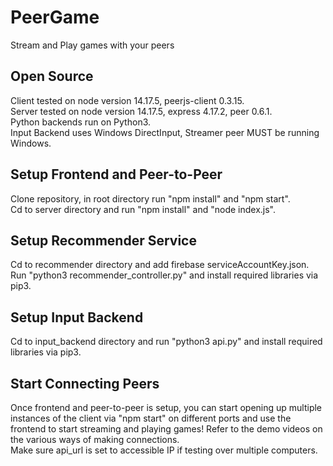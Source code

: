 # PeerGame

Stream and Play games with your peers

## Open Source
Client tested on node version 14.17.5, peerjs-client 0.3.15.   
Server tested on node version 14.17.5, express 4.17.2, peer 0.6.1.   
Python backends run on Python3.   
Input Backend uses Windows DirectInput, Streamer peer MUST be running Windows. 

## Setup Frontend and Peer-to-Peer
Clone repository, in root directory run "npm install" and "npm start".   
Cd to server directory and run "npm install" and "node index.js".   

## Setup Recommender Service
Cd to recommender directory and add firebase serviceAccountKey.json.   
Run "python3 recommender_controller.py" and install required libraries via pip3.   

## Setup Input Backend
Cd to input_backend directory and run "python3 api.py" and install required libraries via pip3.   

## Start Connecting Peers
Once frontend and peer-to-peer is setup, you can start opening up multiple instances of the client via "npm start" on different ports and use the frontend to start streaming and playing games! Refer to the demo videos on the various ways of making connections.    
Make sure api_url is set to accessible IP if testing over multiple computers.    
